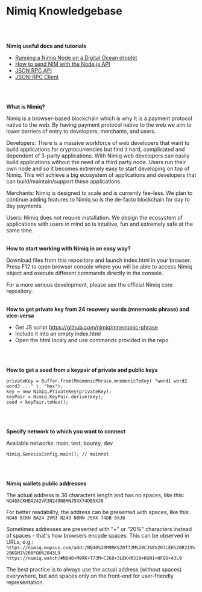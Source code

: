 # Nimiq Knowledgebase
<br>
<br>

**Nimiq useful docs and tutorials**

* [Running a Nimiq Node on a Digital Ocean droplet](https://gist.github.com/rlafranchi/6a1772c07c1eccafe2f21f784632504d)
* [How to send NIM with the Node.js API](https://nimiq.community/blog/sending-nim-with-the-api/)
* [JSON RPC API](https://github.com/nimiq-network/core/wiki/JSON-RPC-API)
* [JSON-RPC Client](https://github.com/nimiq-network/core/blob/master/doc/json-rpc-client.md)
<br>
<br>

**What is Nimiq?**

Nimiq is a browser-based blockchain which is why It is a payment protocol native to the web. By having payment protocol native to the web we aim to lower barriers of entry to developers, merchants, and users.

Developers: There is a massive workforce of web developers that want to build applications for cryptocurrencies but find it hard, complicated and dependent of 3-party applications. With Nimiq web developers can easily build applications without the need of a third party node. Users run their own node and so it becomes extremely easy to start developing on top of Nimiq. This will achieve a big ecosystem of applications and developers that can build/maintain/support these applications.

Merchants: Nimiq is designed to scale and is currently fee-less. We plan to continue adding features to Nimiq so is the de-facto blockchain for day to day payments.

Users: Nimiq does not require installation. We design the ecosystem of applications with users in mind so is intuitive, fun and extremely safe at the same time.
<br>
<br>

**How to start working with Nimiq in an easy way?**

Download files from this repository and launch index.html in your browser. Press F12 to open browser console where you will be able to access Nimiq object and execute different commands directly in the console.

For a more serious development, please see the official Nimiq core repository.
<br>
<br>

**How to get private key from 24 recovery words (mnemonic phrase) and vice-versa**

- Get JS script https://github.com/nimiq/mnemonic-phrase
- Include it into an empty index.html
- Open the html localy and use commands provided in the repo
<br>
<br>

**How to get a seed from a keypair of private and public keys**

    privateKey = Buffer.from(MnemonicPhrase.mnemonicToKey( "word1 word2 word3 ..." ), "hex");
    key = new Nimiq.PrivateKey(privateKey);
    keyPair = Nimiq.KeyPair.derive(key);
    seed = keyPair.toHex();
<br>
<br>

**Specify network to which you want to connect**

Available networks: main, test, bounty, dev

    Nimiq.GenesisConfig.main(); // mainnet
<br>
<br>

**Nimiq wallets public addresses**

The actual address is 36 characters length and has no spaces, like this: `NQ488CKHBA242VR3N249N8MNJ5XX74DB5XJ8`

For better readability, the address can be presented with spaces, like this: `NQ48 8CKH BA24 2VR3 N249 N8MN J5XX 74DB 5XJ8`

Sometimes addresses are presented with "+" or "20%" characters instead of spaces - that's how browsers encode spaces.
This can be observed in URLs, e.g.:
`https://nimiq.mopsus.com/addr/NQ40%20M9RK%20T73M%20CJ68%203LEK%20R319%20KGN1%200FQU%2043L9`
`https://nimiq.watch/#NQ40+M9RK+T73M+CJ68+3LEK+R319+KGN1+0FQU+43L9`

The best practice is to always use the actual address (without spaces) everywhere, but add spaces only on the front-end for user-friendly representation.
